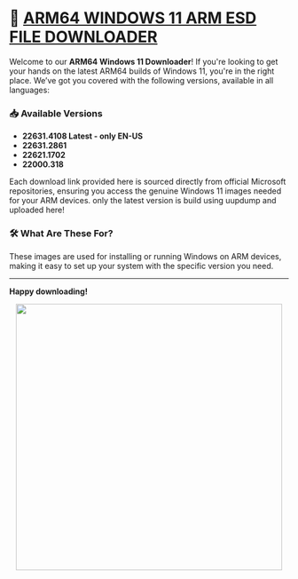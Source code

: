 # 🚀 [ARM64 WINDOWS 11 ARM ESD FILE DOWNLOADER](https://arkt-7.github.io/woawin)

Welcome to our **ARM64 Windows 11 Downloader**! If you're looking to get your hands on the latest ARM64 builds of Windows 11, you're in the right place. We’ve got you covered with the following versions, available in all languages:

### 📥 Available Versions

- **22631.4108 Latest - only EN-US**
- **22631.2861**
- **22621.1702**
- **22000.318**

Each download link provided here is sourced directly from official Microsoft repositories, ensuring you access the genuine Windows 11 images needed for your ARM devices.
only the latest version is build using uupdump and uploaded here!

### 🛠️ What Are These For?

These images are used for installing or running Windows on ARM devices, making it easy to set up your system with the specific version you need.

---

**Happy downloading!**


<p align="center"><a href="https://arkt-7.github.io/woawin"><img src="https://github.com/ArKT-7/WIN-ARM-DOWNLOADER/blob/main/assets/demo-preview.gif" width="480"></a></p>

